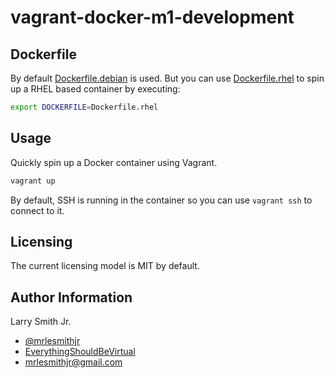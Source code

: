 # vagrant-docker-m1-development

## Dockerfile

By default [Dockerfile.debian](Dockerfile.debian) is used. But you can use
[Dockerfile.rhel](Dockerfile.rhel) to spin up a RHEL based container by executing:

```bash
export DOCKERFILE=Dockerfile.rhel
```

## Usage

Quickly spin up a Docker container using Vagrant.

```bash
vagrant up
```

By default, SSH is running in the container so you can use `vagrant ssh` to connect to
it.

## Licensing

The current licensing model is MIT by default.

## Author Information

Larry Smith Jr.

- [@mrlesmithjr](https://twitter.com/mrlesmithjr)
- [EverythingShouldBeVirtual](http://everythingshouldbevirtual.com)
- [mrlesmithjr@gmail.com](mailto:mrlesmithjr@gmail.com)
